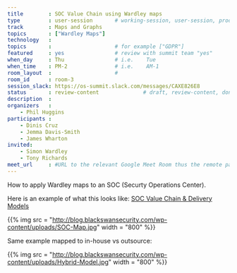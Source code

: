 ```yaml
---
title        : SOC Value Chain using Wardley maps
type         : user-session       # working-session, user-session, product-session
track        : Maps and Graphs
topics       : ["Wardley Maps"]
technology   :
topics       :                    # for example ["GDPR"]
featured     : yes                # review with summit team "yes"
when_day     : Thu                # i.e.    Tue
when_time    : PM-2               # i.e.    AM-1
room_layout  :                    #
room_id      : room-3
session_slack: https://os-summit.slack.com/messages/CAXE826E8
status       : review-content              # draft, review-content, done
description  :
organizers   :
    - Phil Huggins
participants :
    - Dinis Cruz
    - Jemma Davis-Smith
    - James Wharton
invited:
    - Simon Wardley
    - Tony Richards
meet_url     : #URL to the relevant Google Meet Room thus the remote participants can join a session
---
```


How to apply Wardley maps to an SOC (Securty Operations Center).

Here is an example of what this looks like: [SOC Value Chain & Delivery Models](http://blog.blackswansecurity.com/2016/01/soc-value-chain-delivery-models)

{{% img src   = "http://blog.blackswansecurity.com/wp-content/uploads/SOC-Map.jpg"
        width = "800" %}}

Same example mapped to in-house vs outsource:

{{% img src   = "http://blog.blackswansecurity.com/wp-content/uploads/Hybrid-Model.jpg"
        width = "800" %}}


<!--(add intro)

## WHY

(...)

## What

(...)

## Outcomes

(...)

## References

(...)


## Previous-->
